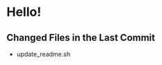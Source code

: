 # Hello!

<!-- CHANGED_FILES_START -->
<!-- CHANGED_FILES_START -->
## Changed Files in the Last Commit
- update_readme.sh
<!-- CHANGED_FILES_END -->
<!-- CHANGED_FILES_END -->
<!-- CHANGED_FILES_END -->
